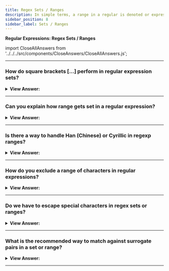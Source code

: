 ```yaml
---
title: Regex Sets / Ranges
description: In simple terms, a range in a regular is denoted or expression inside of square brackets. For instance, [a-z] denotes a range of lowercase letters.
sidebar_position: 8
sidebar_label: Sets / Ranges
---
```


**Regular Expressions: Regex Sets / Ranges**

import CloseAllAnswers from '../../../src/components/CloseAnswers/CloseAllAnswers.js';

<CloseAllAnswers />

---

### How do square brackets […] perform in regular expression sets?

<details>
  <summary><strong>View Answer:</strong></summary>
  <div>
  <div><strong>Interview Response:</strong> Several characters or character classes inside square brackets […] mean to “search for any character among given”. For example, [eao] means any of the 3 characters: 'a', 'e', or 'o'. That is called a set in regex terminology. Sets get used in a regexp along with recurring characters. We should note that although there are multiple characters in the set, they correspond to exactly one character in the match.
    </div><br />
  <div><strong className="codeExample">Code Example:</strong><br /><br />

  <div></div>

```js
// find [t or m], and then "op"
alert('Mop top'.match(/[tm]op/gi)); // "Mop", "top"

// Return null or no matches
// find "V", then [o or i], then "la"
alert('Voila'.match(/V[oi]la/)); // null, no matches
```

  </div>
  </div>
</details>

---

### Can you explain how range gets set in a regular expression?

<details>
  <summary><strong>View Answer:</strong></summary>
  <div>
  <div><strong>Interview Response:</strong> In simple terms, a range in a regular expression is denoted or expressed inside of square brackets. A range may be from [a-z] or [1-100]. These settings can be set based on your needs. We can also use character classes inside […]. For example, if we would like to look for a wordy character \w or a hyphen -, then the set is [\w-]. Combining multiple classes is also possible, e.g. [\s\d] means “a space character or a digit”.
    </div><br />
  <div><strong className="codeExample">Code Example:</strong><br /><br />

  <div></div>

```js
alert('Exception 0xAF'.match(/x[0-9A-F][0-9A-F]/g)); // xAF
```

  </div>
  </div>
</details>

---

### Is there a way to handle Han (Chinese) or Cyrillic in regexp ranges?

<details>
  <summary><strong>View Answer:</strong></summary>
  <div>
  <div><strong>Interview Response:</strong> Yes, we can write a universal pattern that looks for wordy characters in any language. That is easy; we would use the Unicode properties in regular expressions. Note that Unicode properties do not get supported in Internet Explorer, and if we need them, we can use library XRegExp for IE users.
    </div><br />
  <div><strong className="codeExample">Code Example:</strong><br /><br />

  <div></div>

```js
let regexp = /[\p{Alpha}\p{M}\p{Nd}\p{Pc}\p{Join_C}]/gu;

let str = `Hi 你好 12`;

// finds all letters and digits:
alert(str.match(regexp)); // H,i,你,好,1,2
```

  </div>
  </div>
</details>

---

### How do you exclude a range of characters in regular expressions?

<details>
  <summary><strong>View Answer:</strong></summary>
  <div>
  <div><strong>Interview Response:</strong> If we want to exclude a range of characters in a regular expression. We can place the caret ^ character at the start and match any character except the ones we are trying to match.
    </div><br />
  <div><strong className="codeExample">Code Example:</strong><br /><br />

  <div></div>

```js
alert('alice15@gmail.com'.match(/[^\d\sA-Z]/gi)); // returns @ and .
```

  </div>
  </div>
</details>

---

### Do we have to escape special characters in regex sets or ranges?

<details>
  <summary><strong>View Answer:</strong></summary>
  <div>
  <div><strong>Interview Response:</strong> No, there is no need to escape special characters in regex ranges or sets. The only characters that get escaped are the caret ^ and the closing bracket, and they are not escaped in the technical sense but rather implicitly. This technicality does not mean we cannot escape characters, but it is not necessary in most cases.
    </div><br />
  <div><strong className="codeExample">Code Example:</strong><br /><br />

  <div></div>

```js
// No need to escape
let regexp = /[-().^+]/g;

alert('1 + 2 - 3'.match(regexp)); // Matches +, -

// Escaped everything
let regexp = /[\-\(\)\.\^\+]/g;

alert('1 + 2 - 3'.match(regexp)); // also works: +, -
```

  </div>
  </div>
</details>

---

### What is the recommended way to match against surrogate pairs in a set or range?

<details>
  <summary><strong>View Answer:</strong></summary>
  <div>
  <div><strong>Interview Response:</strong> If there are surrogate pairs in the set, flag u is required for them to work correctly. This requirement also applies to a range of surrogate pairs.
    </div><br />
  <div><strong className="codeExample">Code Example:</strong><br /><br />

  <div></div>

```js
// SET: look for 𝒳
alert('𝒳'.match(/[𝒳𝒴]/u)); // returns 𝒳

// RANGE: look for characters from 𝒳 to 𝒵
alert('𝒴'.match(/[𝒳-𝒵]/u)); // returns 𝒴
```

  </div>
  </div>
</details>

---
